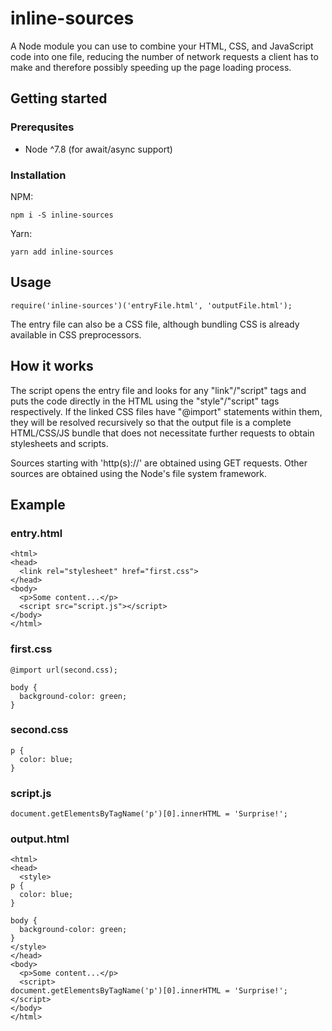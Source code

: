 # inline-sources

A Node module you can use to combine your HTML, CSS, and JavaScript code into one file, reducing the number of network requests a client has to make and therefore possibly speeding up the page loading process.

## Getting started

### Prerequsites

* Node ^7.8 (for await/async support)

### Installation

NPM:
```
npm i -S inline-sources
```

Yarn:
```
yarn add inline-sources
```

## Usage
```
require('inline-sources')('entryFile.html', 'outputFile.html');
```

The entry file can also be a CSS file, although bundling CSS is already available in CSS preprocessors.

## How it works

The script opens the entry file and looks for any "link"/"script" tags and puts the code directly in the HTML using the "style"/"script" tags respectively. If the linked CSS files have "@import" statements within them, they will be resolved recursively so that the output file is a complete HTML/CSS/JS bundle that does not necessitate further requests to obtain stylesheets and scripts.

Sources starting with 'http(s)://' are obtained using GET requests. Other sources are obtained using the Node's file system framework.

## Example

### entry.html
```
<html>
<head>
  <link rel="stylesheet" href="first.css">
</head>
<body>
  <p>Some content...</p>
  <script src="script.js"></script>
</body>
</html>
```

### first.css
```
@import url(second.css);

body {
  background-color: green;
}
```

### second.css
```
p {
  color: blue;
}
```

### script.js
```
document.getElementsByTagName('p')[0].innerHTML = 'Surprise!';
```

### output.html
```
<html>
<head>
  <style>
p {
  color: blue;
}

body {
  background-color: green;
}
</style>
</head>
<body>
  <p>Some content...</p>
  <script>
document.getElementsByTagName('p')[0].innerHTML = 'Surprise!';
</script>
</body>
</html>
